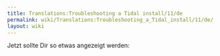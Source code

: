 ```yaml
---
title: Translations:Troubleshooting a Tidal install/11/de
permalink: wiki/Translations:Troubleshooting_a_Tidal_install/11/de/
layout: wiki
---
```


Jetzt sollte Dir so etwas angezeigt werden:

